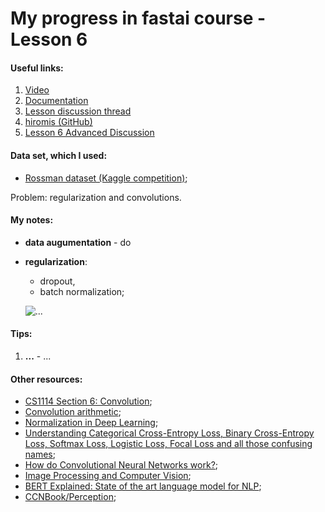 # My progress in fastai course - Lesson 6

#### Useful links:

1. [Video](https://course.fast.ai/videos/?lesson=6)
2. [Documentation](https://docs.fast.ai)
3. [Lesson discussion thread](https://forums.fast.ai/t/lesson-6-in-class-discussion/31440)
4. [hiromis (GitHub)](https://github.com/hiromis/notes/blob/master/Lesson6.md)
5. [Lesson 6 Advanced Discussion](https://forums.fast.ai/t/lesson-6-advanced-discussion/31442)


#### Data set, which I used:

   * [Rossman dataset (Kaggle competition)](files.fast.ai/part2/lesson14/rossmann.tgz);

   Problem:  regularization and convolutions.

#### My notes:

   - **data augumentation** - do
   - **regularization**:
       * dropout,
       * batch normalization;
       
       ![...](file/name)
       
#### Tips:

   1. **...** - ... 

#### Other resources:

   * [CS1114 Section 6: Convolution](http://www.cs.cornell.edu/courses/cs1114/2013sp/sections/S06_convolution.pdf);
   * [Convolution arithmetic](https://github.com/vdumoulin/conv_arithmetic/blob/master/README.md);
   * [Normalization in Deep Learning](https://arthurdouillard.com/post/normalization/);
   * [Understanding Categorical Cross-Entropy Loss, Binary Cross-Entropy Loss, Softmax Loss, Logistic Loss, Focal Loss and all those confusing names](https://gombru.github.io/2018/05/23/cross_entropy_loss/);
   * [How do Convolutional Neural Networks work?](https://brohrer.github.io/how_convolutional_neural_networks_work.html);
   * [Image Processing and Computer Vision](https://openframeworks.cc/ofBook/chapters/image_processing_computer_vision.html);
   * [BERT Explained: State of the art language model for NLP](https://towardsdatascience.com/bert-explained-state-of-the-art-language-model-for-nlp-f8b21a9b6270);
   * [CCNBook/Perception](https://grey.colorado.edu/CompCogNeuro/index.php/CCNBook/Perception);
   